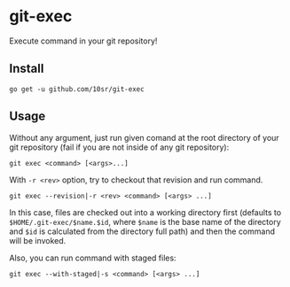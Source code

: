 git-exec
========

Execute command in your git repository!


Install
-------

    go get -u github.com/10sr/git-exec


Usage
-----

Without any argument, just run given comand at the root directory of your git
repository (fail if you are not inside of any git repository):

    git exec <command> [<args>...]

With `-r <rev>` option, try to checkout that revision and run command.

    git exec --revision|-r <rev> <command> [<args> ...]

In this case, files are checked out into a working directory first (defaults to
`$HOME/.git-exec/$name.$id`, where `$name` is the base
name of the directory and `$id` is calculated from the directory full path)
and then the command will be invoked.

Also, you can run command with staged files:

    git exec --with-staged|-s <command> [<args> ...]
